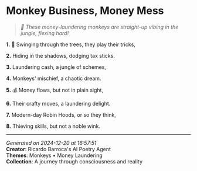 # Monkey Business, Money Mess

> *🙈 These money-laundering monkeys are straight-up vibing in the jungle, flexing hard!*

**1.** 🐒 Swinging through the trees, they play their tricks,


**2.** Hiding in the shadows, dodging tax sticks.


**3.** Laundering cash, a jungle of schemes,


**4.** Monkeys' mischief, a chaotic dream.


**5.** 💰 Money flows, but not in plain sight,


**6.** Their crafty moves, a laundering delight.


**7.** Modern-day Robin Hoods, or so they think,


**8.** Thieving skills, but not a noble wink.



---

*Generated on 2024-12-20 at 16:57:51*  
**Creator**: Ricardo Barroca's AI Poetry Agent  
**Themes**: Monkeys • Money Laundering  
**Collection**: A journey through consciousness and reality